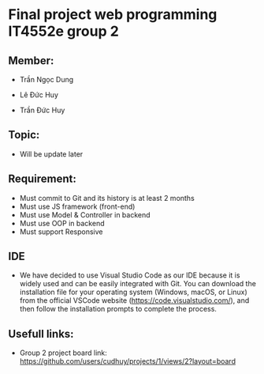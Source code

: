 # Final project web programming IT4552e group 2
## Member:
- Trần Ngọc Dung

- Lê Đức Huy

- Trần Đức Huy

## Topic: 
- Will be update later

## Requirement:
- Must commit to Git and its history is at least 2 months
- Must use JS framework (front-end)
- Must use Model & Controller in backend
- Must use OOP in backend
- Must support Responsive

## IDE
- We have decided to use Visual Studio Code as our IDE because it is widely used and can be easily integrated with Git. You can download the installation file for your operating system (Windows, macOS, or Linux) from the official VSCode website (https://code.visualstudio.com/), and then follow the installation prompts to complete the process.

## Usefull links:
- Group 2 project board link: https://github.com/users/cudhuy/projects/1/views/2?layout=board
